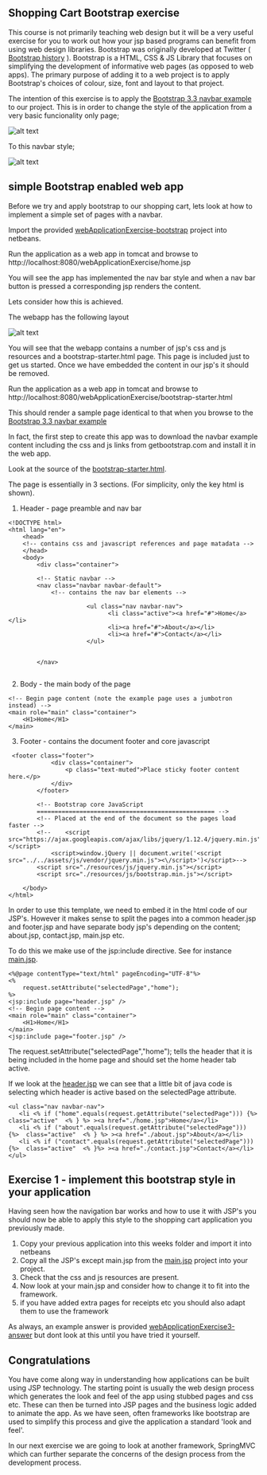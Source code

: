 ## Shopping Cart Bootstrap exercise

This course is not primarily teaching web design but it will be a very useful exercise for you to work out how your jsp based programs can benefit from using web design libraries.
Bootstrap was originally developed at Twitter ( [Bootstrap history](https://en.wikipedia.org/wiki/Bootstrap_(front-end_framework)) ).
Bootstrap is a HTML, CSS & JS Library that focuses on simplifying the development of informative web pages (as opposed to web apps). 
The primary purpose of adding it to a web project is to apply Bootstrap's choices of colour, size, font and layout to that project.

The intention of this exercise is to apply the [Bootstrap 3.3 navbar example](https://getbootstrap.com/docs/3.3/examples/navbar/) to our project.
This is in order to change the style of the application from a very basic funcionality only page;

![alt text](../shoppingcart-bootstrap/images/Exercise2jspimage1.png "Figure Exercise2jspimage1.png" )

To this navbar style;

![alt text](../shoppingcart-bootstrap/images/bootstrapjspimage1.png "Figure bootstrapjspimage1.png" )


## simple Bootstrap enabled web app

Before we try and apply bootstrap to our shopping cart, lets look at how to implement a simple set of pages with a navbar.

Import the provided [webApplicationExercise-bootstrap](../shoppingcart-bootstrap/webApplicationExercise-bootstrap)
project into netbeans. 

Run the application as a web app in tomcat and browse to http://localhost:8080/webApplicationExercise/home.jsp

You will see the app has implemented the nav bar style and when a nav bar button is pressed a corresponding jsp renders the content.

Lets consider how this is achieved.

The webapp has the following layout

![alt text](../shoppingcart-bootstrap/images/bootstrapLayout1.png "Figure bootstrapLayout1.png" ) 

You will see that the webapp contains a number of jsp's css and js resources and a bootstrap-starter.html page.
This page is included just to get us started. 
Once we have embedded the content in our jsp's it should be removed.

Run the application as a web app in tomcat and browse to http://localhost:8080/webApplicationExercise/bootstrap-starter.html

This should render a sample page identical to that when you browse to the [Bootstrap 3.3 navbar example](https://getbootstrap.com/docs/3.3/examples/navbar/) 

In fact, the first step to create this app was to download the navbar example content including the css and js links from getbootstrap.com and install it in the web app. 

Look at the source of the [bootstrap-starter.html](../shoppingcart-bootstrap/webApplicationExercise-bootstrap/src/main/webapp/bootstrap-starter.html).

The page is essentially in 3 sections. 
(For simplicity, only the key html is shown). 

1. Header - page preamble and nav bar
```
<!DOCTYPE html>
<html lang="en">
    <head>
    <!-- contains css and javascript references and page matadata -->
    </head>
    <body>
        <div class="container">

        <!-- Static navbar -->
        <nav class="navbar navbar-default">
            <!-- contains the nav bar elements -->

                      <ul class="nav navbar-nav">
                            <li class="active"><a href="#">Home</a></li>
                            <li><a href="#">About</a></li>
                            <li><a href="#">Contact</a></li>
                      </ul>


        </nav>
        
```

2. Body - the main body of the page
```
<!-- Begin page content (note the example page uses a jumbotron instead) -->
<main role="main" class="container">
    <H1>Home</H1>
</main>

```

3. Footer - contains the document footer and core javascript
```
 <footer class="footer">
            <div class="container">
                <p class="text-muted">Place sticky footer content here.</p>
            </div>
        </footer>

        <!-- Bootstrap core JavaScript
        ================================================== -->
        <!-- Placed at the end of the document so the pages load faster -->
        <!--    <script src="https://ajax.googleapis.com/ajax/libs/jquery/1.12.4/jquery.min.js"></script>
            <script>window.jQuery || document.write('<script src="../../assets/js/vendor/jquery.min.js"><\/script>')</script>-->
        <script src="./resources/js/jquery.min.js"></script>
        <script src="./resources/js/bootstrap.min.js"></script>

    </body>
</html>
```

In order to use this template, we need to embed it in the html code of our JSP's. 
However it makes sense to split the pages into a common header.jsp and footer.jsp and have separate body jsp's depending on the content; about.jsp, contact.jsp, main.jsp etc.

To do this we make use of the jsp:include directive. See for instance [main.jsp](../shoppingcart-bootstrap/webApplicationExercise-bootstrap/src/main/webapp/main.jsp).
```
<%@page contentType="text/html" pageEncoding="UTF-8"%>
<%
    request.setAttribute("selectedPage","home");
%>
<jsp:include page="header.jsp" />
<!-- Begin page content -->
<main role="main" class="container">
    <H1>Home</H1>
</main>
<jsp:include page="footer.jsp" />

```
The request.setAttribute("selectedPage","home"); tells the header that it is being included in the home page and should set the home header tab active.

If we look at the [header.jsp](../shoppingcart-bootstrap/webApplicationExercise-bootstrap/src/main/webapp/header.jsp )
we can see that a little bit of java code is selecting which header is active based on the selectedPage attribute.
```
<ul class="nav navbar-nav">
   <li <% if ("home".equals(request.getAttribute("selectedPage"))) {%> class="active"  <% } %> ><a href="./home.jsp">Home</a></li> 
   <li <% if ("about".equals(request.getAttribute("selectedPage"))) {%>  class="active"  <% } %> ><a href="./about.jsp">About</a></li> 
   <li <% if ("contact".equals(request.getAttribute("selectedPage"))) {%>  class="active"  <% }%> ><a href="./contact.jsp">Contact</a></li>                          
</ul>
```

## Exercise 1 - implement this bootstrap style in your application

Having seen how the navigation bar works and how to use it with JSP's you should now be able to apply this style to the shopping cart application you previously made.

1. Copy your previous application into this weeks folder and import it into netbeans
2. Copy all the JSP's except main.jsp from the [main.jsp](../shoppingcart-bootstrap/webApplicationExercise-bootstrap/) project into your project. 
3. Check that the css and js resources are present.
4. Now look at your main.jsp and consider how to change it to fit into the framework.
5. if you have added extra pages for receipts etc you should also adapt them to use the framework

As always, an example answer is provided [webApplicationExercise3-answer](../shoppingcart-bootstrap/webApplicationExercise3-answer )
 but dont look at this until you have tried it yourself.

## Congratulations

You have come along way in understanding how applications can be built using JSP technology. 
The starting point is usually the web design process which generates the look and feel of the app using stubbed pages and css etc. 
These can then be turned into JSP pages and the business logic added to animate the app.
As we have seen, often frameworks like bootstrap are used to simplify this process and give the application a standard 'look and feel'.

In our next exercise we are going to look at another framework, SpringMVC which can further separate the concerns of the design process from the development process.
